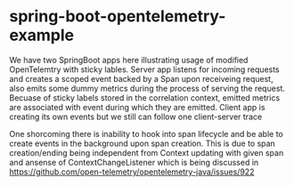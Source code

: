 # spring-boot-opentelemetry-example

We have two SpringBoot apps here illustrating usage of modified OpenTelemtry with sticky lables.
Server app listens for incoming requests and creates a scoped event backed by a Span upon receiveing request, also emits some dummy metrics during the process of serving the request. Becuase of sticky labels stored in the correlation context, emitted metrics are associated with event during which they are emitted.
Client app is creating its own events but we still can follow one client-server trace

One shorcoming there is inability to hook into span lifecycle and be able to create events in the background upon span creation. This is due to span creation/ending being independent from Context updating with given span and ansense of ContextChangeListener which is being discussed in https://github.com/open-telemetry/opentelemetry-java/issues/922
